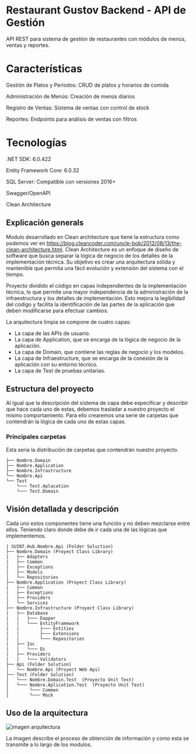 # Restaurant Gustov Backend - API de Gestión

API REST para sistema de gestión de restaurantes con módulos de menús, ventas y reportes.

# Características
Gestión de Platos y Períodos: CRUD de platos y horarios de comida

Administración de Menús: Creación de menús diarios

Registro de Ventas: Sistema de ventas con control de stock

Reportes: Endpoints para análisis de ventas con filtros

# Tecnologías
.NET SDK: 6.0.422

Entity Framework Core: 6.0.32

SQL Server: Compatible con versiones 2016+

Swagger/OpenAPI

Clean Architecture

## Explicación generals

Modulo desarrollado en Clean architecture que tiene la estructura como podemos ver en https://blog.cleancoder.com/uncle-bob/2012/08/13/the-clean-architecture.html. 
Clean Architecture es un enfoque de diseño de software que busca separar la lógica de negocio de los detalles de la implementación técnica. Su objetivo es crear una arquitectura sólida y mantenible que permita una fácil evolución y extensión del sistema con el tiempo.

Proyecto dividido el código en capas independientes de la implementación técnica, lo que permite una mayor independencia de la administración de la infraestructura y los detalles de implementación. Esto mejora la legibilidad del código y facilita la identificación de las partes de la aplicación que deben modificarse para efectuar cambios.

La arquitectura limpia se compone de cuatro capas: 
- La capa de las APIs de usuario.
- La capa de Application, que se encarga de la lógica de negocio de la aplicación.
- La capa de Domain, que contiene las reglas de negocio y los modelos.
- La capa de Infraestructure, que se encarga de la conexión de la aplicación con su entorno técnico.
- La capa de Test de pruebas unitarias.
  
## Estructura del proyecto 

Al igual que la descripción del sistema de capa debe especificar y describir que hace cada uno de estas, debemos trasladar a nuestro proyecto el mismo comportamiento. Para ello crearemos una serie de carpetas que contendrán la lógica de cada uno de estas capas.

### Principales carpetas

Esta seria la distribución de carpetas que contendrán nuestro proyecto.

```
├── Nombre.Domain
├── Nombre.Application
├── Nombre.Infrastructure
└── Nombre.Api
└── Test
    └─── Test.Aplacation
    └─── Test.Domain
```
## Visión detallada y descripción

Cada uno estos componentes tiene una función y no deben mezclarse entre ellos. Teniendo claro donde debe de ir cada una de las lógicas que implementemos.

```
| SUINT.Hub.Nombre.Api (Folder Soluction)
├── Nombre.Domain (Proyect Class Library)
|   ├── Adapters
|   ├── Common
|   ├── Exceptions
|   ├── Models
│   └── Repositories
├── Nombre.Application (Proyect Class Library)
|   ├── Common
|   ├── Exceptions
|   ├── Providers
│   └── Services
├── Nombre.Infrastructure (Proyect Class Library)
|   ├── Database
|   |   ├─── Dapper  
|   |   └─── EntityFramework  
|   |        ├─── Entities
|   |        ├─── Extensions
|   |        └─── Repositories
|   ├── Ioc
|   |   └─── Di  
|   ├── Providers
|   |   └─── Validators
├── Api (Folder Solution)
│   └── Nombre.Api (Proyect Web Api)
├── Test (Folder Solution)
│   └─── Nombre.Domain.Test  (Proyecto Unit Test)
│   └─── Nombre.Aplication.Test  (Proyecto Unit Test)
│        └─── Common
│        └─── Mock

```

## Uso de la arquitectura

![imagen arquitectura](README/arquitectura.png)

La imagen describe el proceso de obtención de información y como esta se transmite a lo largo de los modulos.
